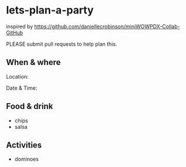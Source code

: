 # lets-plan-a-party
inspired by https://github.com/daniellecrobinson/miniWOWPDX-Collab-GitHub

PLEASE submit pull requests to help plan this.

## When & where

Location:

Date & Time:

## Food & drink

- chips
- salsa

## Activities

- dominoes
